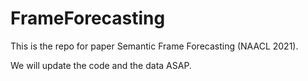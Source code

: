# FrameForecasting
This is the repo for paper Semantic Frame Forecasting (NAACL 2021).

We will update the code and the data ASAP.
